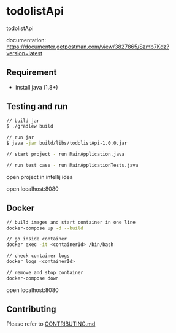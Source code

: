 # todolistApi

todolistApi

documentation: <https://documenter.getpostman.com/view/3827865/Szmb7Kdz?version=latest>

## Requirement

- install java (1.8+)

## Testing and run

```zsh
// build jar
$ ./gradlew build

// run jar
$ java -jar build/libs/todolistApi-1.0.0.jar

// start project - run MainApplication.java

// run test case - run MainApplicationTests.java
```

open project in intellij idea

open localhost:8080

## Docker

```zsh
// build images and start container in one line
docker-compose up -d --build

// go inside container
docker exec -it <containerId> /bin/bash

// check container logs
docker logs <containerId>

// remove and stop container
docker-compose down
```

open localhost:8080

## Contributing

Please refer to [CONTRIBUTING.md](https://github.com/yeukfei02/todolistApi/blob/master/CONTRIBUTING.md)
